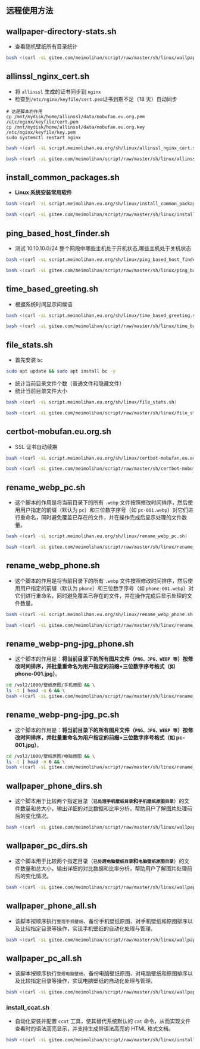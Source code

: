 ## 远程使用方法

## wallpaper-directory-stats.sh

- 查看随机壁纸所有目录统计

```bash
bash <(curl -sL gitee.com/meimolihan/script/raw/master/sh/linux/wallpaper-directory-stats.sh)
```

## allinssl_nginx_cert.sh

- 将 `allinssl` 生成的证书同步到 `nginx`
- 检查到`/etc/nginx/keyfile/cert.pem`证书到期不足（18 天）自动同步

```
# 这是脚本的作用
cp /mnt/mydisk/home/allinssl/data/mobufan.eu.org.pem /etc/nginx/keyfile/cert.pem
cp /mnt/mydisk/home/allinssl/data/mobufan.eu.org.key /etc/nginx/keyfile/key.pem
sudo systemctl restart nginx
```

```bash
bash <(curl -sL script.meimolihan.eu.org/sh/linux/allinssl_nginx_cert.sh)
```

```bash
bash <(curl -sL gitee.com/meimolihan/script/raw/master/sh/linux/allinssl_nginx_cert.sh)
```

## install_common_packages.sh

- **Linux 系统安装常用软件**

```bash
bash <(curl -sL script.meimolihan.eu.org/sh/linux/install_common_packages.sh)
```

```bash
bash <(curl -sL gitee.com/meimolihan/script/raw/master/sh/linux/install_common_packages.sh)
```

## ping_based_host_finder.sh

- 测试 10.10.10.0/24 整个网段中哪些主机处于开机状态,哪些主机处于关机状态

```bash
bash <(curl -sL script.meimolihan.eu.org/sh/linux/ping_based_host_finder.sh)
```

```bash
bash <(curl -sL gitee.com/meimolihan/script/raw/master/sh/linux/ping_based_host_finder.sh)
```

## time_based_greeting.sh

- 根据系统时间显示问候语

```bash
bash <(curl -sL script.meimolihan.eu.org/sh/linux/time_based_greeting.sh)
```

```bash
bash <(curl -sL gitee.com/meimolihan/script/raw/master/sh/linux/time_based_greeting.sh)
```

## file_stats.sh

- 首先安装 `bc`

```bash
sudo apt update && sudo apt install bc -y
```

- 统计当前目录文件个数（普通文件和隐藏文件）
- 统计当前目录文件大小

```bash
bash <(curl -sL script.meimolihan.eu.org/sh/linux/file_stats.sh)
```

```bash
bash <(curl -sL gitee.com/meimolihan/script/raw/master/sh/linux/file_stats.sh)
```

## certbot-mobufan.eu.org.sh

- SSL 证书自动续期

```bash
bash <(curl -sL script.meimolihan.eu.org/sh/linux/certbot-mobufan.eu.org.sh)
```

```bash
bash <(curl -sL gitee.com/meimolihan/script/raw/master/sh/certbot-mobufan.eu.org.sh)
```

## rename_webp_pc.sh

- 这个脚本的作用是将当前目录下的所有 `.webp` 文件按照修改时间排序，然后使用用户指定的前缀（默认为 `pc`）和三位数字序号（如 `pc-001.webp`）对它们进行重命名，同时避免覆盖已存在的文件，并在操作完成后显示处理的文件数量。

```bash
bash <(curl -sL script.meimolihan.eu.org/sh/linux/rename_webp_pc.sh)
```

```bash
bash <(curl -sL gitee.com/meimolihan/script/raw/master/sh/linux/rename_webp_pc.sh)
```

## rename_webp_phone.sh

- 这个脚本的作用是将当前目录下的所有 `.webp` 文件按照修改时间排序，然后使用用户指定的前缀（默认为 `phone`）和三位数字序号（如 `phone-001.webp`）对它们进行重命名，同时避免覆盖已存在的文件，并在操作完成后显示处理的文件数量。

```bash
bash <(curl -sL script.meimolihan.eu.org/sh/linux/rename_webp_phone.sh)
```

```bash
bash <(curl -sL gitee.com/meimolihan/script/raw/master/sh/linux/rename_webp_phone.sh)
```

## rename_webp-png-jpg_phone.sh

- 这个脚本的作用是：**将当前目录下的所有图片文件（`PNG、JPG、WEBP 等`）按修改时间排序，并批量重命名为用户指定的前缀+三位数字序号格式（如 phone-001.jpg）**。

```bash
cd /vol2/1000/壁纸原图/手机原图 && \
ls -t | head -n 6 && \
bash <(curl -sL gitee.com/meimolihan/script/raw/master/sh/linux/rename_webp-png-jpg_phone.sh)
```

## rename_webp-png-jpg_pc.sh

- 这个脚本的作用是：**将当前目录下的所有图片文件（`PNG、JPG、WEBP 等`）按修改时间排序，并批量重命名为用户指定的前缀+三位数字序号格式（如 pc-001.jpg）**。

```bash
cd /vol2/1000/壁纸原图/电脑原图 && \
ls -t | head -n 6 && \
bash <(curl -sL gitee.com/meimolihan/script/raw/master/sh/linux/rename_webp-png-jpg_pc.sh)
```

## wallpaper_phone_dirs.sh

- 这个脚本用于比较两个指定目录（**`已处理手机壁纸目录`**和**`手机壁纸原图目录`**）的文件数量和总大小，输出详细的对比数据和比率分析，帮助用户了解图片处理前后的变化情况。

```bash
bash <(curl -sL gitee.com/meimolihan/script/raw/master/sh/linux/wallpaper_phone_dirs.sh)
```

## wallpaper_pc_dirs.sh

- 这个脚本用于比较两个指定目录（**`已处理电脑壁纸目录`**和**`电脑壁纸原图目录`**）的文件数量和总大小，输出详细的对比数据和比率分析，帮助用户了解图片处理前后的变化情况。

```bash
bash <(curl -sL gitee.com/meimolihan/script/raw/master/sh/linux/wallpaper_pc_dirs.sh)
```

## wallpaper_phone_all.sh

- 该脚本按顺序执行`整理手机壁纸`、备份手机壁纸原图、对手机壁纸和原图排序以及比较指定目录等操作，实现手机壁纸的自动化处理与管理。

```bash
bash <(curl -sL gitee.com/meimolihan/script/raw/master/sh/linux/wallpaper_phone_all.sh)
```

## wallpaper_pc_all.sh

- 该脚本按顺序执行`整理电脑壁纸`、备份电脑壁纸原图、对电脑壁纸和原图排序以及比较指定目录等操作，实现电脑壁纸的自动化处理与管理。

```bash
bash <(curl -sL gitee.com/meimolihan/script/raw/master/sh/linux/wallpaper_pc_all.sh)
```

### install_ccat.sh

- 自动化安装并配置 `ccat` 工具，使其替代系统默认的 `cat` 命令，从而实现文件查看时的语法高亮显示，并支持生成带语法高亮的 HTML 格式文档。

```bash
bash <(curl -sL gitee.com/meimolihan/script/raw/master/sh/linux/install_ccat.sh)
```

